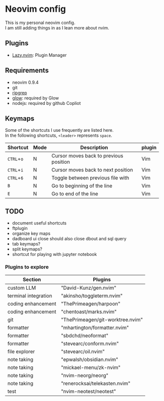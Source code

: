 # Neovim config
This is my personal neovim config.<br>
I am still adding things in as I lean more about nvim.<br>

## Plugins
+ [Lazy.nvim](https://github.com/folke/lazy.nvim): Plugin Manager

## Requirements
+ neovim 0.9.4
+ git
+ [ripgrep](https://github.com/BurntSushi/ripgrep)
+ [glow](https://github.com/charmbracelet/glow): required by Glow
+ nodejs: required by github Copliot

## Keymaps
Some of the shortcuts I use frequently are listed here. <br>
In the following shortcuts, `<leader>` represents `space`.<br>

| Shortcut          | Mode     | Description                                                              | plugin                      |
|-------------------|----------|--------------------------------------------------------------------------|-----------------------------|
| `CTRL`+`o`        | N        | Cursor moves back to previous position                                   | Vim                         |
| `CTRL`+`i`        | N        | Cursor moves back to next position                                       | Vim                         |
| `CTRL`+`6`        | N        | Toggle between previous file with                                        | Vim                         |
| `B`               | N        | Go to beginning of the line                                              | Vim                         |
| `E`               | N        | Go to end of the line                                                    | Vim                         |


## TODO
- document useful shortcuts
- ftplugin
- organize key maps
- dadboard ui close should also close dbout and sql query
- tab keymaps?
- split keymaps?
- shortcut for playing with jupyter notebook

### Plugins to explore
| Section | Plugins |
|---------|---------|
| custom LLM | "David-Kunz/gen.nvim"|
| terminal integration | "akinsho/toggleterm.nvim"|
| coding enhancement  | "ThePrimeagen/harpoon" |
| coding enhancement | "chentoast/marks.nvim"|
| git | "ThePrimeagen/git-worktree.nvim"|
| formatter | "mhartington/formatter.nvim" |
| formatter | "sbdchd/neoformat" |
| formatter | "stevearc/conform.nvim" |
| file explorer | "stevearc/oil.nvim" |
| note taking | "epwalsh/obsidian.nvim" |
| note taking | "mickael-menu/zk-nvim" |
| note taking | "nvim-neorg/neorg" |
| note taking | "renerocksai/telekasten.nvim" |
| test | "nvim-neotest/neotest" |
